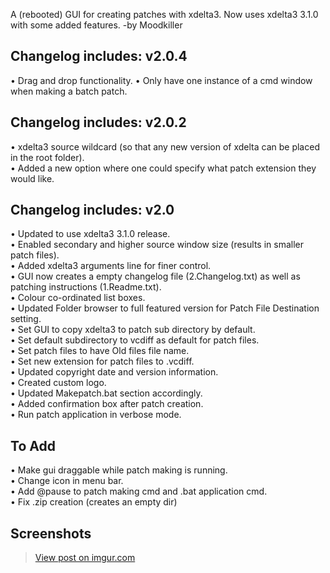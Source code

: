 A (rebooted) GUI for creating patches with xdelta3. Now uses xdelta3 3.1.0 with some added features.
-by Moodkiller


Changelog includes:
v2.0.4
--------
• Drag and drop functionality.
• Only have one instance of a cmd window when making a batch patch.

Changelog includes:
v2.0.2
--------
• xdelta3 source wildcard (so that any new version of xdelta can be placed in the root folder).  
• Added a new option where one could specify what patch extension they would like.


Changelog includes:
v2.0
--------
• Updated to use xdelta3 3.1.0 release.  
• Enabled secondary and higher source window size (results in smaller patch files).  
• Added xdelta3 arguments line for finer control.  
• GUI now creates a empty changelog file (2.Changelog.txt) as well as patching instructions (1.Readme.txt).  
• Colour co-ordinated list boxes.  
• Updated Folder browser to full featured version for Patch File Destination setting.  
• Set GUI to copy xdelta3 to patch sub directory by default.  
• Set default subdirectory to vcdiff as default for patch files.  
• Set patch files to have Old files file name.  
• Set new extension for patch files to .vcdiff.  
• Updated copyright date and version information.  
• Created custom logo.  
• Updated Makepatch.bat section accordingly.  
• Added confirmation box after patch creation.  
• Run patch application in verbose mode.  


To Add
---------
• Make gui draggable while patch making is running.  
• Change icon in menu bar.   
• Add @pause to patch making cmd and .bat application cmd.  
• Fix .zip creation (creates an empty dir)  

Screenshots
-----------
<blockquote class="imgur-embed-pub" lang="en" data-id="txX4eAk"><a href="//imgur.com/a/bhJRV">View post on imgur.com</a></blockquote><script async src="//s.imgur.com/min/embed.js" charset="utf-8"></script>
